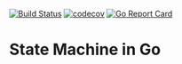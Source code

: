[![Build Status](https://travis-ci.org/ramonmedeiros/state_machine_go.svg?branch=master)](https://travis-ci.org/ramonmedeiros/state_machine_go) [![codecov](https://codecov.io/gh/ramonmedeiros/state_machine_go/branch/master/graph/badge.svg)](https://codecov.io/gh/ramonmedeiros/state_machine_go) [![Go Report Card](https://goreportcard.com/badge/github.com/ramonmedeiros/state_machine_go)](https://goreportcard.com/report/github.com/ramonmedeiros/state_machine_go)

# State Machine in Go
